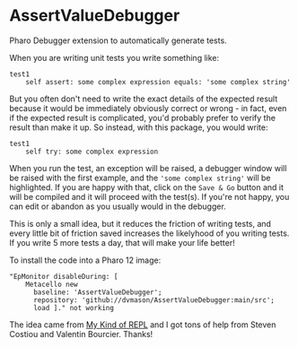 # AssertValueDebugger
Pharo Debugger extension to automatically generate tests.

When you are writing unit tests you write something like:
```smalltalk
test1
    self assert: some complex expression equals: 'some complex string'
```
But you often don't need to write the exact details of the expected result because it would be immediately obviously correct or wrong - in fact, even if the expected result is complicated, you'd probably prefer to verify the result than make it up. So instead, with this package, you would write:
```smalltalk
test1
    self try: some complex expression
```

When you run the test, an exception will be raised, a debugger window will be raised with the first example, and the `'some complex string'` will be highlighted. If you are happy with that, click on the `Save & Go` button and it will be compiled and it will proceed with the test(s). If you're not happy, you can edit or abandon as you usually would in the debugger.

This is only a small idea, but it reduces the friction of writing tests, and every little bit of friction saved increases the likelyhood of you writing tests. If you write 5 more tests a day, that will make your life better!

To install the code into a Pharo 12 image:
```smalltalk
"EpMonitor disableDuring: [ 
    Metacello new
      baseline: 'AssertValueDebugger';
      repository: 'github://dvmason/AssertValueDebugger:main/src';
      load ]." not working
```

The idea came from [My Kind of REPL](https://ianthehenry.com/posts/my-kind-of-repl/) and I got tons of help from Steven Costiou and Valentin Bourcier. Thanks!
